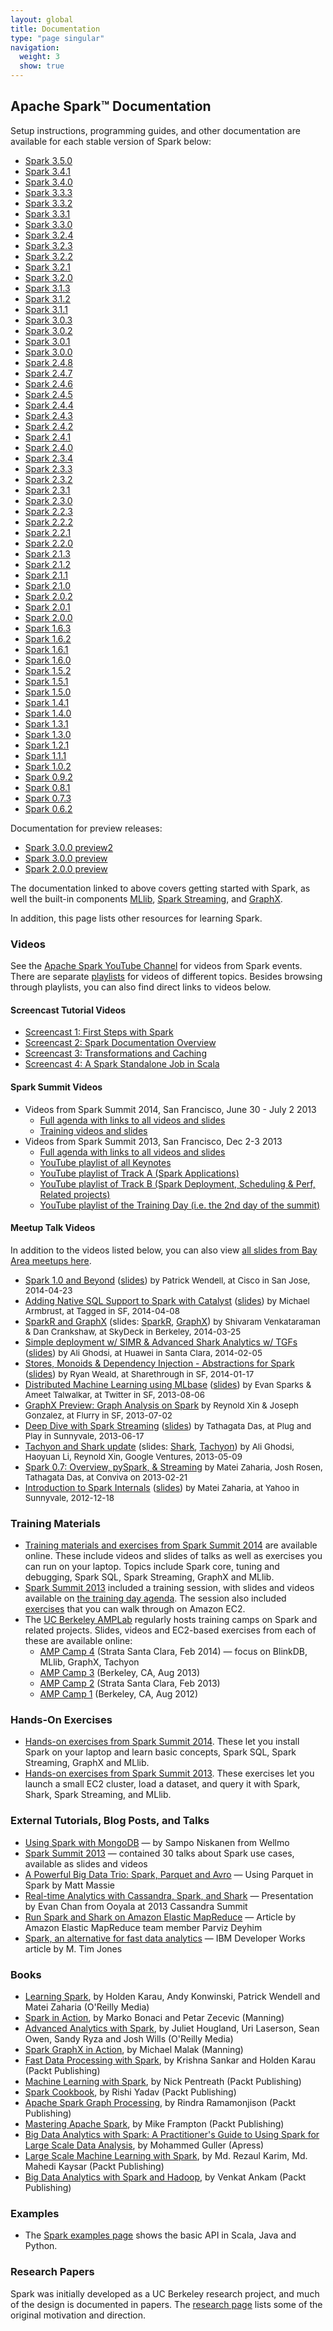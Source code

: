 ```yaml
---
layout: global
title: Documentation
type: "page singular"
navigation:
  weight: 3
  show: true
---
```


<h2><span class="text-capitalize">Apache Spark<span class="tm">&trade;</span></span> Documentation</h2>

<p>Setup instructions, programming guides, and other documentation are available for each stable version of Spark below:</p>

<ul>
  <li><a href="{{site.baseurl}}/docs/3.5.0/">Spark 3.5.0</a></li>
  <li><a href="{{site.baseurl}}/docs/3.4.1/">Spark 3.4.1</a></li>
  <li><a href="{{site.baseurl}}/docs/3.4.0/">Spark 3.4.0</a></li>
  <li><a href="{{site.baseurl}}/docs/3.3.3/">Spark 3.3.3</a></li> 
  <li><a href="{{site.baseurl}}/docs/3.3.2/">Spark 3.3.2</a></li>
  <li><a href="{{site.baseurl}}/docs/3.3.1/">Spark 3.3.1</a></li>
  <li><a href="{{site.baseurl}}/docs/3.3.0/">Spark 3.3.0</a></li>
  <li><a href="{{site.baseurl}}/docs/3.2.4/">Spark 3.2.4</a></li>
  <li><a href="{{site.baseurl}}/docs/3.2.3/">Spark 3.2.3</a></li>
  <li><a href="{{site.baseurl}}/docs/3.2.2/">Spark 3.2.2</a></li>
  <li><a href="{{site.baseurl}}/docs/3.2.1/">Spark 3.2.1</a></li>
  <li><a href="{{site.baseurl}}/docs/3.2.0/">Spark 3.2.0</a></li>
  <li><a href="{{site.baseurl}}/docs/3.1.3/">Spark 3.1.3</a></li>
  <li><a href="{{site.baseurl}}/docs/3.1.2/">Spark 3.1.2</a></li>
  <li><a href="{{site.baseurl}}/docs/3.1.1/">Spark 3.1.1</a></li>
  <li><a href="{{site.baseurl}}/docs/3.0.3/">Spark 3.0.3</a></li>
  <li><a href="{{site.baseurl}}/docs/3.0.2/">Spark 3.0.2</a></li>
  <li><a href="{{site.baseurl}}/docs/3.0.1/">Spark 3.0.1</a></li>
  <li><a href="{{site.baseurl}}/docs/3.0.0/">Spark 3.0.0</a></li>
  <li><a href="{{site.baseurl}}/docs/2.4.8/">Spark 2.4.8</a></li>
  <li><a href="{{site.baseurl}}/docs/2.4.7/">Spark 2.4.7</a></li>
  <li><a href="{{site.baseurl}}/docs/2.4.6/">Spark 2.4.6</a></li>
  <li><a href="{{site.baseurl}}/docs/2.4.5/">Spark 2.4.5</a></li>
  <li><a href="{{site.baseurl}}/docs/2.4.4/">Spark 2.4.4</a></li>
  <li><a href="{{site.baseurl}}/docs/2.4.3/">Spark 2.4.3</a></li>
  <li><a href="{{site.baseurl}}/docs/2.4.2/">Spark 2.4.2</a></li>
  <li><a href="{{site.baseurl}}/docs/2.4.1/">Spark 2.4.1</a></li>
  <li><a href="{{site.baseurl}}/docs/2.4.0/">Spark 2.4.0</a></li>
  <li><a href="{{site.baseurl}}/docs/2.3.4/">Spark 2.3.4</a></li>
  <li><a href="{{site.baseurl}}/docs/2.3.3/">Spark 2.3.3</a></li>
  <li><a href="{{site.baseurl}}/docs/2.3.2/">Spark 2.3.2</a></li>
  <li><a href="{{site.baseurl}}/docs/2.3.1/">Spark 2.3.1</a></li>
  <li><a href="{{site.baseurl}}/docs/2.3.0/">Spark 2.3.0</a></li>
  <li><a href="{{site.baseurl}}/docs/2.2.3/">Spark 2.2.3</a></li>
  <li><a href="{{site.baseurl}}/docs/2.2.2/">Spark 2.2.2</a></li>
  <li><a href="{{site.baseurl}}/docs/2.2.1/">Spark 2.2.1</a></li>
  <li><a href="{{site.baseurl}}/docs/2.2.0/">Spark 2.2.0</a></li>
  <li><a href="{{site.baseurl}}/docs/2.1.3/">Spark 2.1.3</a></li>
  <li><a href="{{site.baseurl}}/docs/2.1.2/">Spark 2.1.2</a></li>
  <li><a href="{{site.baseurl}}/docs/2.1.1/">Spark 2.1.1</a></li>
  <li><a href="{{site.baseurl}}/docs/2.1.0/">Spark 2.1.0</a></li>
  <li><a href="{{site.baseurl}}/docs/2.0.2/">Spark 2.0.2</a></li>
  <li><a href="{{site.baseurl}}/docs/2.0.1/">Spark 2.0.1</a></li>
  <li><a href="{{site.baseurl}}/docs/2.0.0/">Spark 2.0.0</a></li>
  <li><a href="{{site.baseurl}}/docs/1.6.3/">Spark 1.6.3</a></li>
  <li><a href="{{site.baseurl}}/docs/1.6.2/">Spark 1.6.2</a></li>
  <li><a href="{{site.baseurl}}/docs/1.6.1/">Spark 1.6.1</a></li>
  <li><a href="{{site.baseurl}}/docs/1.6.0/">Spark 1.6.0</a></li>
  <li><a href="{{site.baseurl}}/docs/1.5.2/">Spark 1.5.2</a></li>
  <li><a href="{{site.baseurl}}/docs/1.5.1/">Spark 1.5.1</a></li>
  <li><a href="{{site.baseurl}}/docs/1.5.0/">Spark 1.5.0</a></li>
  <li><a href="{{site.baseurl}}/docs/1.4.1/">Spark 1.4.1</a></li>
  <li><a href="{{site.baseurl}}/docs/1.4.0/">Spark 1.4.0</a></li>
  <li><a href="{{site.baseurl}}/docs/1.3.1/">Spark 1.3.1</a></li>
  <li><a href="{{site.baseurl}}/docs/1.3.0/">Spark 1.3.0</a></li>
  <li><a href="{{site.baseurl}}/docs/1.2.1/">Spark 1.2.1</a></li>
  <li><a href="{{site.baseurl}}/docs/1.1.1/">Spark 1.1.1</a></li>
  <li><a href="{{site.baseurl}}/docs/1.0.2/">Spark 1.0.2</a></li>
  <li><a href="{{site.baseurl}}/docs/0.9.2/">Spark 0.9.2</a></li>
  <li><a href="{{site.baseurl}}/docs/0.8.1/">Spark 0.8.1</a></li>
  <li><a href="{{site.baseurl}}/docs/0.7.3/">Spark 0.7.3</a></li>
  <li><a href="{{site.baseurl}}/docs/0.6.2/">Spark 0.6.2</a></li>
</ul>

<p>Documentation for preview releases:</p>

<ul>
  <li><a href="{{site.baseurl}}/docs/3.0.0-preview2/">Spark 3.0.0 preview2</a></li>
  <li><a href="{{site.baseurl}}/docs/3.0.0-preview/">Spark 3.0.0 preview</a></li>
  <li><a href="{{site.baseurl}}/docs/2.0.0-preview/">Spark 2.0.0 preview</a></li>
</ul>

<p>The documentation linked to above covers getting started with Spark, as well the built-in components <a href="{{site.baseurl}}/docs/latest/mllib-guide.html">MLlib</a>,
<a href="{{site.baseurl}}/docs/latest/streaming-programming-guide.html">Spark Streaming</a>, and <a href="{{site.baseurl}}/docs/latest/graphx-programming-guide.html">GraphX</a>.</p>

<p>In addition, this page lists other resources for learning Spark.</p>

<h3>Videos</h3>
See the <a href="https://www.youtube.com/channel/UCRzsq7k4-kT-h3TDUBQ82-w">Apache Spark YouTube Channel</a> for videos from Spark events. There are separate <a href="https://www.youtube.com/channel/UCRzsq7k4-kT-h3TDUBQ82-w/playlists">playlists</a> for videos of different topics. Besides browsing through playlists, you can also find direct links to videos below.

<h4>Screencast Tutorial Videos</h4>
<ul>
  <li><a href="{{site.baseurl}}/screencasts/1-first-steps-with-spark.html">Screencast 1: First Steps with Spark</a></li>
  <li><a href="{{site.baseurl}}/screencasts/2-spark-documentation-overview.html">Screencast 2: Spark Documentation Overview</a></li>
<li><a href="{{site.baseurl}}/screencasts/3-transformations-and-caching.html">Screencast 3: Transformations and Caching</a></li>
<li><a href="{{site.baseurl}}/screencasts/4-a-standalone-job-in-spark.html">Screencast 4: A Spark Standalone Job in Scala</a></li>

</ul>

<h4>Spark Summit Videos</h4>
<ul>
  <li>Videos from Spark Summit 2014, San Francisco, June 30 - July 2 2013
    <ul>
      <li><a href="https://spark-summit.org/2014/agenda">Full agenda with links to all videos and slides</a></li>
      <li><a href="https://spark-summit.org/2014/training">Training videos and slides</a></li>
    </ul>
  </li>
  <li>Videos from Spark Summit 2013, San Francisco, Dec 2-3 2013
    <ul>
      <li><a href="https://spark-summit.org/2013#agendapluginwidget-4">Full agenda with links to all videos and slides</a></li>
      <li><a href="https://www.youtube.com/playlist?list=PL-x35fyliRwjXj33QvAXN0Vlx0gc6u0je">YouTube playlist of all Keynotes</a></li>
      <li><a href="https://www.youtube.com/playlist?list=PL-x35fyliRwiNcKwIkDEQZBejiqxEJ79U">YouTube playlist of Track A (Spark Applications)</a></li>
      <li><a href="https://www.youtube.com/playlist?list=PL-x35fyliRwiNcKwIkDEQZBejiqxEJ79U">YouTube playlist of Track B (Spark Deployment, Scheduling & Perf, Related projects)</a></li>
      <li><a href="https://www.youtube.com/playlist?list=PL-x35fyliRwjR1Umntxz52zv3EcKpbzCp">YouTube playlist of the Training Day (i.e. the 2nd day of the summit)</a></li>
    </ul>
  </li>
</ul>

<h4><a name="meetup-videos"></a>Meetup Talk Videos</h4>
In addition to the videos listed below, you can also view <a href="http://www.meetup.com/spark-users/files/">all slides from Bay Area meetups here</a>.
<style type="text/css">
  .video-meta-info {
    font-size: 0.95em;
  }
</style>
<ul>
  <li><a href="https://www.youtube.com/watch?v=NUQ-8to2XAk&list=PL-x35fyliRwiP3YteXbnhk0QGOtYLBT3a">Spark 1.0 and Beyond</a> (<a href="http://files.meetup.com/3138542/Spark%201.0%20Meetup.ppt">slides</a>) <span class="video-meta-info">by Patrick Wendell, at Cisco in San Jose, 2014-04-23</span></li>

  <li><a href="https://www.youtube.com/watch?v=ju2OQEXqONU&list=PL-x35fyliRwiP3YteXbnhk0QGOtYLBT3a">Adding Native SQL Support to Spark with Catalyst</a> (<a href="http://files.meetup.com/3138542/Spark%20SQL%20Meetup%20-%204-8-2012.pdf">slides</a>) <span class="video-meta-info">by Michael Armbrust, at Tagged in SF, 2014-04-08</span></li>

  <li><a href="https://www.youtube.com/watch?v=MY0NkZY_tJw&list=PL-x35fyliRwiP3YteXbnhk0QGOtYLBT3a">SparkR and GraphX</a> (slides: <a href="http://files.meetup.com/3138542/SparkR-meetup.pdf">SparkR</a>, <a href="http://files.meetup.com/3138542/graphx%40spark_meetup03_2014.pdf">GraphX</a>) <span class="video-meta-info">by Shivaram Venkataraman &amp; Dan Crankshaw, at SkyDeck in Berkeley, 2014-03-25</span></li>

  <li><a href="https://www.youtube.com/watch?v=5niXiiEX5pE&list=PL-x35fyliRwiP3YteXbnhk0QGOtYLBT3a">Simple deployment w/ SIMR &amp; Advanced Shark Analytics w/ TGFs</a> (<a href="http://files.meetup.com/3138542/tgf.pptx">slides</a>) <span class="video-meta-info">by Ali Ghodsi, at Huawei in Santa Clara, 2014-02-05</span></li>

  <li><a href="https://www.youtube.com/watch?v=C7gWtxelYNM&list=PL-x35fyliRwiP3YteXbnhk0QGOtYLBT3a">Stores, Monoids &amp; Dependency Injection - Abstractions for Spark</a> (<a href="http://files.meetup.com/3138542/Abstractions%20for%20spark%20streaming%20-%20spark%20meetup%20presentation.pdf">slides</a>) <span class="video-meta-info">by Ryan Weald, at Sharethrough in SF, 2014-01-17</span></li>

  <li><a href="https://www.youtube.com/watch?v=IxDnF_X4M-8">Distributed Machine Learning using MLbase</a> (<a href="http://files.meetup.com/3138542/sparkmeetup_8_6_13_final_reduced.pdf">slides</a>) <span class="video-meta-info">by Evan Sparks &amp; Ameet Talwalkar, at Twitter in SF, 2013-08-06</span></li>

  <li><a href="https://www.youtube.com/watch?v=vJQ2RZj9hqs">GraphX Preview: Graph Analysis on Spark</a> <span class="video-meta-info">by Reynold Xin &amp; Joseph Gonzalez, at Flurry in SF, 2013-07-02</span></li>

  <li><a href="https://www.youtube.com/watch?v=D1knCQZQQnw">Deep Dive with Spark Streaming</a> (<a href="http://www.slideshare.net/spark-project/deep-divewithsparkstreaming-tathagatadassparkmeetup20130617">slides</a>) <span class="video-meta-info">by Tathagata Das, at Plug and Play in Sunnyvale, 2013-06-17</span></li>

  <li><a href="https://www.youtube.com/watch?v=cAZ624-69PQ">Tachyon and Shark update</a> (slides: <a href="http://files.meetup.com/3138542/2013-05-09%20Shark%20%40%20Spark%20Meetup.pdf">Shark</a>, <a href="http://files.meetup.com/3138542/Tachyon_2013-05-09_Spark_Meetup.pdf">Tachyon</a>) <span class="video-meta-info">by Ali Ghodsi, Haoyuan Li, Reynold Xin, Google Ventures, 2013-05-09</span></li>

  <li><a href="https://www.youtube.com/playlist?list=PLxwbieuTaYXmWTBovyyw2NibPfUaJk-h4">Spark 0.7: Overview, pySpark, &amp; Streaming</a> <span class="video-meta-info">by Matei Zaharia, Josh Rosen, Tathagata Das, at Conviva on 2013-02-21</span></li>

  <li><a href="https://www.youtube.com/watch?v=49Hr5xZyTEA">Introduction to Spark Internals</a> (<a href="http://files.meetup.com/3138542/dev-meetup-dec-2012.pptx">slides</a>) <span class="video-meta-info">by Matei Zaharia, at Yahoo in Sunnyvale, 2012-12-18</span></li>




</ul>


<a name="summit"></a>
<h3>Training Materials</h3>
<ul>
  <li><a href="https://spark-summit.org/2014/training">Training materials and exercises from Spark Summit 2014</a> are available online. These include videos and slides of talks as well as exercises you can run on your laptop. Topics include Spark core, tuning and debugging, Spark SQL, Spark Streaming, GraphX and MLlib.</li>
  <li><a href="https://spark-summit.org/2013">Spark Summit 2013</a> included a training session, with slides and videos available on <a href="https://spark-summit.org/summit-2013/#agendapluginwidget-5">the training day agenda</a>.
    The session also included <a href="https://spark-summit.org/2013/exercises/">exercises</a> that you can walk through on Amazon EC2.</li>
  <li>The <a href="https://amplab.cs.berkeley.edu/">UC Berkeley AMPLab</a> regularly hosts training camps on Spark and related projects.
Slides, videos and EC2-based exercises from each of these are available online:
<ul>
    <li><a href="http://ampcamp.berkeley.edu/4/">AMP Camp 4</a> (Strata Santa Clara, Feb 2014) &mdash; focus on BlinkDB, MLlib, GraphX, Tachyon</li>
    <li><a href="http://ampcamp.berkeley.edu/3/">AMP Camp 3</a> (Berkeley, CA, Aug 2013)</li>
    <li><a href="http://ampcamp.berkeley.edu/amp-camp-two-strata-2013/">AMP Camp 2</a> (Strata Santa Clara, Feb 2013)</li>
    <li><a href="http://ampcamp.berkeley.edu/agenda-2012/">AMP Camp 1</a> (Berkeley, CA, Aug 2012)</li>
    </ul>
  </li>
</ul>


<h3>Hands-On Exercises</h3>

<ul>
  <li><a href="https://spark-summit.org/2014/training">Hands-on exercises from Spark Summit 2014</a>. These let you install Spark on your laptop and learn basic concepts, Spark SQL, Spark Streaming, GraphX and MLlib.</li>
  <li><a href="https://spark-summit.org/2013/exercises/">Hands-on exercises from Spark Summit 2013</a>. These exercises let you launch a small EC2 cluster, load a dataset, and query it with Spark, Shark, Spark Streaming, and MLlib.</li>
</ul>

<h3>External Tutorials, Blog Posts, and Talks</h3>

<ul>
  <li><a href="http://codeforhire.com/2014/02/18/using-spark-with-mongodb/">Using Spark with MongoDB</a> &mdash; by Sampo Niskanen from Wellmo</li>
  <li><a href="https://spark-summit.org/2013">Spark Summit 2013</a> &mdash; contained 30 talks about Spark use cases, available as slides and videos</li>
  <li><a href="http://zenfractal.com/2013/08/21/a-powerful-big-data-trio/">A Powerful Big Data Trio: Spark, Parquet and Avro</a> &mdash; Using Parquet in Spark by Matt Massie</li>
  <li><a href="http://www.slideshare.net/EvanChan2/cassandra2013-spark-talk-final">Real-time Analytics with Cassandra, Spark, and Shark</a> &mdash; Presentation by Evan Chan from Ooyala at 2013 Cassandra Summit</li>
  <li><a href="http://aws.amazon.com/articles/Elastic-MapReduce/4926593393724923">Run Spark and Shark on Amazon Elastic MapReduce</a> &mdash; Article by Amazon Elastic MapReduce team member Parviz Deyhim</li>
  <li><a href="http://www.ibm.com/developerworks/library/os-spark/">Spark, an alternative for fast data analytics</a> &mdash; IBM Developer Works article by M. Tim Jones</li>
</ul>

<h3>Books</h3>
<ul>
  <li><a href="http://shop.oreilly.com/product/0636920028512.do">Learning Spark</a>, by Holden Karau, Andy Konwinski, Patrick Wendell and Matei Zaharia (O'Reilly Media)</li>
  <li><a href="http://www.manning.com/bonaci/">Spark in Action</a>, by Marko Bonaci and Petar Zecevic (Manning)</li>
  <li><a href="http://shop.oreilly.com/product/0636920035091.do">Advanced Analytics with Spark</a>, by Juliet Hougland, Uri Laserson, Sean Owen, Sandy Ryza and Josh Wills (O'Reilly Media)</li>
  <li><a href="https://www.manning.com/books/spark-graphx-in-action">Spark GraphX in Action</a>, by Michael Malak (Manning)</li>
  <li><a href="https://www.packtpub.com/big-data-and-business-intelligence/fast-data-processing-spark-second-edition">Fast Data Processing with Spark</a>, by Krishna Sankar and Holden Karau (Packt Publishing)</li>
  <li><a href="https://www.packtpub.com/big-data-and-business-intelligence/machine-learning-spark">Machine Learning with Spark</a>, by Nick Pentreath (Packt Publishing)</li>
  <li><a href="https://www.packtpub.com/big-data-and-business-intelligence/spark-cookbook">Spark Cookbook</a>, by Rishi Yadav (Packt Publishing)</li>
  <li><a href="https://www.packtpub.com/big-data-and-business-intelligence/apache-spark-graph-processing">Apache Spark Graph Processing</a>, by Rindra Ramamonjison (Packt Publishing)</li>
  <li><a href="https://www.packtpub.com/big-data-and-business-intelligence/mastering-apache-spark">Mastering Apache Spark</a>, by Mike Frampton (Packt Publishing)</li>
  <li><a href="http://www.apress.com/9781484209653">Big Data Analytics with Spark: A Practitioner's Guide to Using Spark for Large Scale Data Analysis</a>, by Mohammed Guller (Apress)</li>
  <li><a href="https://www.packtpub.com/big-data-and-business-intelligence/large-scale-machine-learning-spark">Large Scale Machine Learning with Spark</a>, by Md. Rezaul Karim, Md. Mahedi Kaysar (Packt Publishing)</li>
  <li><a href="https://www.packtpub.com/big-data-and-business-intelligence/big-data-analytics">Big Data Analytics with Spark and Hadoop</a>, by Venkat Ankam (Packt Publishing)</li>
</ul>

<h3>Examples</h3>

<ul>
  <li>The <a href="{{site.baseurl}}/examples.html">Spark examples page</a> shows the basic API in Scala, Java and Python.</li>
</ul>

<h3>Research Papers</h3>

<p>
Spark was initially developed as a UC Berkeley research project, and much of the design is documented in papers.
The <a href="{{site.baseurl}}/research.html">research page</a> lists some of the original motivation and direction.
</p>
